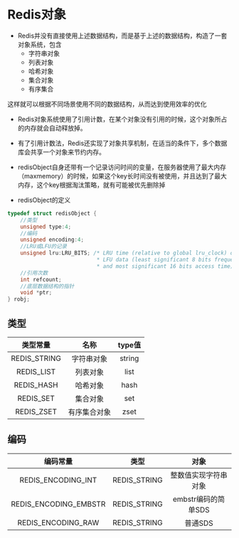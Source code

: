 # Redis对象

- Redis并没有直接使用上述数据结构，而是基于上述的数据结构，构造了一套对象系统，包含
	- 字符串对象
	- 列表对象
	- 哈希对象
	- 集合对象
	- 有序集合

这样就可以根据不同场景使用不同的数据结构，从而达到使用效率的优化

- Redis对象系统使用了引用计数，在某个对象没有引用的时候，这个对象所占的内存就会自动释放掉。
- 有了引用计数法，Redis还实现了对象共享机制，在适当的条件下，多个数据库会共享一个对象来节约内存。
- redisObject自身还带有一个记录访问时间的变量，在服务器使用了最大内存（maxmemory）的时候，如果这个key长时间没有被使用，并且达到了最大内存，这个key根据淘汰策略，就有可能被优先删除掉

- redisObject的定义

```c
typedef struct redisObject {
	//类型
    unsigned type:4;
    //编码
    unsigned encoding:4;
    //LRU或LFU的记录
    unsigned lru:LRU_BITS; /* LRU time (relative to global lru_clock) or
                            * LFU data (least significant 8 bits frequency
                            * and most significant 16 bits access time). */
	//引用次数
    int refcount;
    //底层数据结构的指针
    void *ptr;
} robj;
```

## 类型

|类型常量|名称|type值|
|:-:|:-:|:-:|
|REDIS_STRING|字符串对象|string|
|REDIS_LIST|列表对象|list|
|REDIS_HASH|哈希对象|hash|
|REDIS_SET|集合对象|set|
|REDIS_ZSET|有序集合对象|zset|

## 编码

|编码常量|类型|对象|
|:-:|:-:|:-:|
|REDIS_ENCODING_INT|REDIS_STRING|整数值实现字符串对象|
|REDIS_ENCODING_EMBSTR|REDIS_STRING|embstr编码的简单SDS|
|REDIS_ENCODING_RAW|REDIS_STRING|普通SDS|
